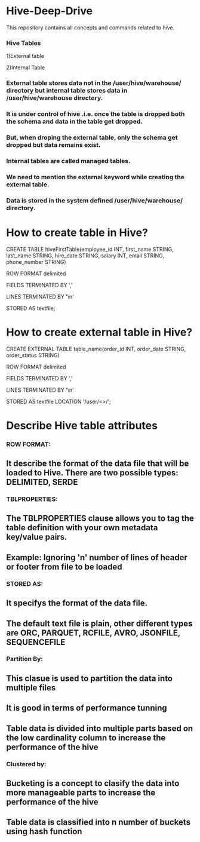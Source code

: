 # Hive-Deep-Drive
This repository contains all concepts and commands related to hive.
### Hive Tables
1)External table

2)Internal Table

### External table stores data not in the /user/hive/warehouse/ directory but internal table stores data in /user/hive/warehouse directory.
### It is under control of hive .i.e. once the table is dropped both the schema and data in the table get dropped.
### But, when droping the external table, only the schema get dropped but data remains exist.
### Internal tables are called managed tables.
### We need to mention the external keyword while creating the external table.
### Data is stored in the system defined /user/hive/warehouse/ directory. 

# How to create table in Hive?
CREATE TABLE hiveFirstTable(employee_id INT, first_name STRING, last_name STRING, hire_date STRING, salary INT, email STRING, phone_number STRING)

ROW FORMAT delimited 

FIELDS TERMINATED BY ','

LINES TERMINATED BY '\n'

STORED AS textfile;

# How to create external table in Hive?
CREATE EXTERNAL TABLE table_name(order_id INT, order_date STRING, order_status STRING)

ROW FORMAT delimited 

FIELDS TERMINATED BY ',' 

LINES TERMINATED BY '\n'

STORED AS textfile
LOCATION '/user/<>/<directory>';
  
# Describe Hive table attributes
### ROW FORMAT:
  ## It describe the format of the data file that will be loaded to Hive. There are two possible types: DELIMITED, SERDE

### TBLPROPERTIES:
  ## The TBLPROPERTIES clause allows you to tag the table definition with your own metadata key/value pairs.
  ## Example: Ignoring 'n' number of lines of header or footer from file to be loaded

### STORED AS:
## It specifys the format of the data file. 
## The default text file is plain, other different types are ORC, PARQUET, RCFILE, AVRO, JSONFILE, SEQUENCEFILE

### Partition By:
## This clasue is used to partition the data into multiple files 
## It is good in terms of performance tunning
## Table data is divided into multiple parts based on the low cardinality column to increase the performance of the hive

### Clustered by:
## Bucketing is a concept to clasify the data into more manageable parts to increase the performance of the hive
## Table data is classified into n number of buckets using hash function
  
